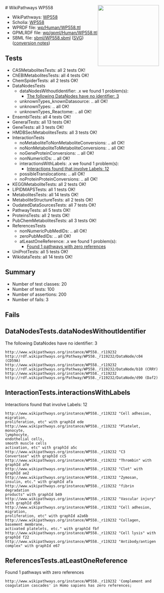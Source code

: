 <img style="float: right; width: 200px" src="../logo.png" />
# WikiPathways WP558

* WikiPathways: [WP558](https://identifiers.org/wikipathways:WP558)
* Scholia: [WP558](https://scholia.toolforge.org/wikipathways/WP558)
* WPRDF file: [wp/Human/WP558.ttl](../wp/Human/WP558.ttl)
* GPMLRDF file: [wp/gpml/Human/WP558.ttl](../wp/gpml/Human/WP558.ttl)
* SBML file: [sbml/WP558.sbml](../sbml/WP558.sbml) ([SVG](../sbml/WP558.svg)) ([conversion notes](../sbml/WP558.txt))

## Tests
* CASMetabolitesTests: all 2 tests OK!
* ChEBIMetabolitesTests: all 4 tests OK!
* ChemSpiderTests: all 2 tests OK!
* DataNodesTests
    * dataNodesWithoutIdentifier: .x we found 1 problem(s):
        * [The following DataNodes have no identifier: 3](#d2d32fa2)
    * unknownTypes_knownDatasource: .. all OK!
    * unknownTypes: .. all OK!
    * unknownTypes_Reactome: .. all OK!
* EnsemblTests: all 4 tests OK!
* GeneralTests: all 13 tests OK!
* GeneTests: all 3 tests OK!
* HMDBSecMetabolitesTests: all 3 tests OK!
* InteractionTests
    * noMetaboliteToNonMetaboliteConversions: .. all OK!
    * noNonMetaboliteToMetaboliteConversions: .. all OK!
    * noGeneProteinConversions: .. all OK!
    * nonNumericIDs: .. all OK!
    * interactionsWithLabels: .x we found 1 problem(s):
        * [Interactions found that involve Labels: 12](#fe97a8ba)
    * possibleTranslocations: .. all OK!
    * noProteinProteinConversions: .. all OK!
* KEGGMetaboliteTests: all 2 tests OK!
* LIPIDMAPSTests: all 1 tests OK!
* MetabolitesTests: all 14 tests OK!
* MetaboliteStructureTests: all 2 tests OK!
* OudatedDataSourcesTests: all 7 tests OK!
* PathwayTests: all 5 tests OK!
* ProteinsTests: all 2 tests OK!
* PubChemMetabolitesTests: all 3 tests OK!
* ReferencesTests
    * nonNumericPubMedIDs: .. all OK!
    * zeroPubMedIDs: .. all OK!
    * atLeastOneReference: .x we found 1 problem(s):
        * [Found 1 pathways with zero references](#35eb778e)
* UniProtTests: all 5 tests OK!
* WikidataTests: all 14 tests OK!


## Summary

* Number of test classes: 20
* Number of tests: 100
* Number of assertions: 200
* Number of fails: 3

## Fails

<a name="d2d32fa2" />

## DataNodesTests.dataNodesWithoutIdentifier

The following DataNodes have no identifier: 3
```
http://www.wikipathways.org/instance/WP558._r119232 http://rdf.wikipathways.org/Pathway/WP558._r119232/DataNode/c04 (CD59A)
http://www.wikipathways.org/instance/WP558._r119232 http://rdf.wikipathways.org/Pathway/WP558._r119232/DataNode/b10 (CRRY)
http://www.wikipathways.org/instance/WP558._r119232 http://rdf.wikipathways.org/Pathway/WP558._r119232/DataNode/d90 (Daf2)
```

<a name="fe97a8ba" />

## InteractionTests.interactionsWithLabels

Interactions found that involve Labels: 12
```
http://www.wikipathways.org/instance/WP558._r119232 "Cell adhesion,
migration,
proliferation, etc" with graphId ede
http://www.wikipathways.org/instance/WP558._r119232 "Platelet, monocyte,
lymphocyte,
endothelial cells,
smooth muscle cells
activation, etc" with graphId a5c
http://www.wikipathways.org/instance/WP558._r119232 "C3
Convertase" with graphId cc5
http://www.wikipathways.org/instance/WP558._r119232 "Thrombin" with graphId afe
http://www.wikipathways.org/instance/WP558._r119232 "Clot" with graphId ae2
http://www.wikipathways.org/instance/WP558._r119232 "Zymosan,
insulin, etc." with graphId afa
http://www.wikipathways.org/instance/WP558._r119232 "fibrin degradation
products" with graphId b49
http://www.wikipathways.org/instance/WP558._r119232 "Vascular injury" with graphId d50
http://www.wikipathways.org/instance/WP558._r119232 "Cell adhesion,
migration,
proliferation, etc" with graphId a2a6b
http://www.wikipathways.org/instance/WP558._r119232 "Collagen,
basement membrane,
activated platelets, etc." with graphId fbf
http://www.wikipathways.org/instance/WP558._r119232 "Cell lysis" with graphId f22
http://www.wikipathways.org/instance/WP558._r119232 "Antibody/antigen
complex" with graphId e67
```

<a name="35eb778e" />

## ReferencesTests.atLeastOneReference

Found 1 pathways with zero references
```
http://www.wikipathways.org/instance/WP558._r119232 'Complement and coagulation cascades' in Homo sapiens has zero references; 
```


